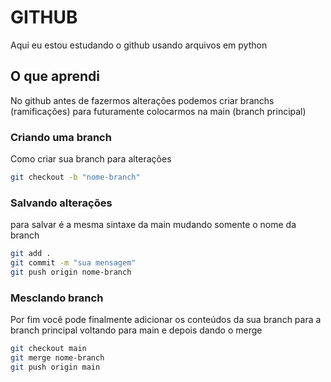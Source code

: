 # GITHUB
Aqui eu estou estudando o github usando arquivos em python

## O que aprendi
No github antes de fazermos alterações podemos
criar branchs (ramificações) para futuramente 
colocarmos na main (branch principal)

### Criando uma branch
Como criar sua branch para alterações

```bash
git checkout -b "nome-branch"
```

### Salvando alterações
para salvar é a mesma sintaxe da main
mudando somente o nome da branch

```bash
git add .
git commit -m "sua mensagem"
git push origin nome-branch
```

### Mesclando branch
Por fim você pode finalmente adicionar os
conteúdos da sua branch para a branch principal
voltando para main e depois dando o merge

```bash
git checkout main
git merge nome-branch
git push origin main
```